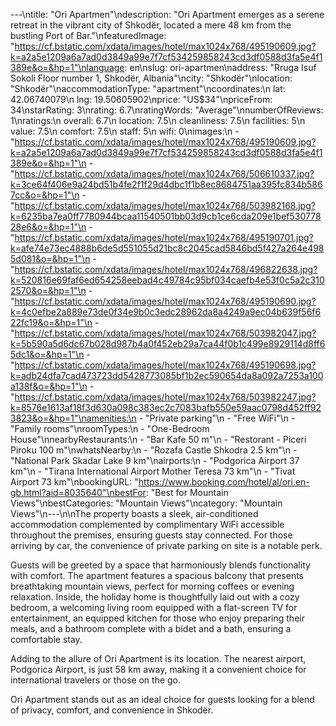 ---\ntitle: "Ori Apartmen"\ndescription: "Ori Apartment emerges as a serene retreat in the vibrant city of Shkodër, located a mere 48 km from the bustling Port of Bar."\nfeaturedImage: "https://cf.bstatic.com/xdata/images/hotel/max1024x768/495190609.jpg?k=a2a5e1209a6a7ad0d3849a99e7f7cf534259858243cd3df0588d3fa5e4f1389e&o=&hp=1"\nlanguage: en\nslug: ori-apartmen\naddress: "Rruga Isuf Sokoli Floor number 1, Shkodër, Albania"\ncity: "Shkodër"\nlocation: "Shkodër"\naccommodationType: "apartment"\ncoordinates:\n  lat: 42.06740079\n  lng: 19.50605902\nprice: "US$34"\npriceFrom: 34\nstarRating: 3\nrating: 6.7\nratingWords: "Average"\nnumberOfReviews: 1\nratings:\n  overall: 6.7\n  location: 7.5\n  cleanliness: 7.5\n  facilities: 5\n  value: 7.5\n  comfort: 7.5\n  staff: 5\n  wifi: 0\nimages:\n  - "https://cf.bstatic.com/xdata/images/hotel/max1024x768/495190609.jpg?k=a2a5e1209a6a7ad0d3849a99e7f7cf534259858243cd3df0588d3fa5e4f1389e&o=&hp=1"\n  - "https://cf.bstatic.com/xdata/images/hotel/max1024x768/506610337.jpg?k=3ce64f406e9a24bd51b4fe2f1f29d4dbc1f1b8ec8684751aa395fc834b5867cc&o=&hp=1"\n  - "https://cf.bstatic.com/xdata/images/hotel/max1024x768/503982168.jpg?k=6235ba7ea0ff7780944bcaa11540501bb03d9cb1ce6cda209e1bef53077828e6&o=&hp=1"\n  - "https://cf.bstatic.com/xdata/images/hotel/max1024x768/495190701.jpg?k=afe74e73ec4888b6de5d551055d21bc8c2045cad5846bd5f427a264e4985d081&o=&hp=1"\n  - "https://cf.bstatic.com/xdata/images/hotel/max1024x768/496822638.jpg?k=520816e69faf6ed654258eebad4c49784c95bf034caefb4e53f0c5a2c3102570&o=&hp=1"\n  - "https://cf.bstatic.com/xdata/images/hotel/max1024x768/495190690.jpg?k=4c0efbe2a889e73de0f34e9b0c3edc28962da8a4249a9ec04b639f56f622fc19&o=&hp=1"\n  - "https://cf.bstatic.com/xdata/images/hotel/max1024x768/503982047.jpg?k=5b590a5d6dc67b028d987b4a0f452eb29a7ca44f0b1c499e8929114d8ff65dc1&o=&hp=1"\n  - "https://cf.bstatic.com/xdata/images/hotel/max1024x768/495190698.jpg?k=adb24dfa7cad473723dd5428773085bf1b2ec590654da8a092a7253a100a138f&o=&hp=1"\n  - "https://cf.bstatic.com/xdata/images/hotel/max1024x768/503982247.jpg?k=8576e1613af18f3d630a098c383ec2c7083bafb550e59aac0798d452ff923823&o=&hp=1"\namenities:\n  - "Private parking"\n  - "Free WiFi"\n  - "Family rooms"\nroomTypes:\n  - "One-Bedroom House"\nnearbyRestaurants:\n  - "Bar Kafe 50 m"\n  - "Restorant - Piceri Piroku 100 m"\nwhatsNearby:\n  - "Rozafa Castle Shkodra 2.5 km"\n  - "National Park Skadar Lake 9 km"\nairports:\n  - "Podgorica Airport 37 km"\n  - "Tirana International Airport Mother Teresa 73 km"\n  - "Tivat Airport 73 km"\nbookingURL: "https://www.booking.com/hotel/al/ori.en-gb.html?aid=8035640"\nbestFor: "Best for Mountain Views"\nbestCategories: "Mountain Views"\ncategory: "Mountain Views"\n---\n\nThe property boasts a sleek, air-conditioned accommodation complemented by complimentary WiFi accessible throughout the premises, ensuring guests stay connected. For those arriving by car, the convenience of private parking on site is a notable perk.

Guests will be greeted by a space that harmoniously blends functionality with comfort. The apartment features a spacious balcony that presents breathtaking mountain views, perfect for morning coffees or evening relaxation. Inside, the holiday home is thoughtfully laid out with a cozy bedroom, a welcoming living room equipped with a flat-screen TV for entertainment, an equipped kitchen for those who enjoy preparing their meals, and a bathroom complete with a bidet and a bath, ensuring a comfortable stay.

Adding to the allure of Ori Apartment is its location. The nearest airport, Podgorica Airport, is just 58 km away, making it a convenient choice for international travelers or those on the go.

Ori Apartment stands out as an ideal choice for guests looking for a blend of privacy, comfort, and convenience in Shkodër.